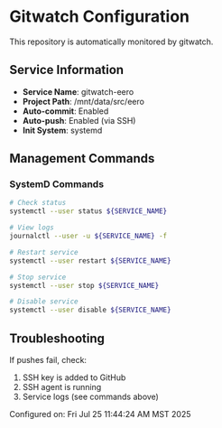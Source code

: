 # Gitwatch Configuration

This repository is automatically monitored by gitwatch.

## Service Information
- **Service Name**: gitwatch-eero
- **Project Path**: /mnt/data/src/eero
- **Auto-commit**: Enabled
- **Auto-push**: Enabled (via SSH)
- **Init System**: systemd

## Management Commands

### SystemD Commands
```bash
# Check status
systemctl --user status ${SERVICE_NAME}

# View logs
journalctl --user -u ${SERVICE_NAME} -f

# Restart service
systemctl --user restart ${SERVICE_NAME}

# Stop service
systemctl --user stop ${SERVICE_NAME}

# Disable service
systemctl --user disable ${SERVICE_NAME}
```

## Troubleshooting
If pushes fail, check:
1. SSH key is added to GitHub
2. SSH agent is running
3. Service logs (see commands above)

Configured on: Fri Jul 25 11:44:24 AM MST 2025
